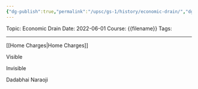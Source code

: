 ```yaml
---
{"dg-publish":true,"permalink":"/upsc/gs-1/history/economic-drain/","dgHomeLink":true,"dgPassFrontmatter":false}
---
```


Topic: Economic Drain
Date: 2022-06-01
Course: {{filename}}
Tags: 

---



[[Home Charges|Home Charges]]


Visible 

Invisible 

	
Dadabhai Naraoji 